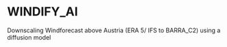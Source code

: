 # WINDIFY_AI
Downscaling Windforecast above Austria (ERA 5/ IFS to BARRA_C2) using a diffusion model

